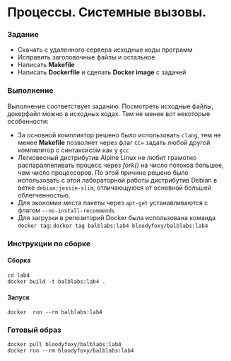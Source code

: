 # Процессы. Системные вызовы.

### Задание

* Скачать с удаленного сервера исходные коды программ
* Исправить заголовочные файлы и остальное
* Написать **Makefile**
* Написать **Dockerfile** и сделать **Docker image** с задачей

### Выполнение

Выполнение соответствует заданию. Посмотреть исходные файлы, докерфайл можно в исходных кодах. Тем не менее вот некоторые особенности:

* За основной комплиятор решено было использовать `clang`, тем не менее **Makefile** позволяет через флаг `CC=` задать любой другой компилятор с синтаксисом как у `gcc`
* Легковесный дистрибутив Alpine Linux не любит грамотно распараллеливать процесс через *fork()* на число потоков большее, чем число процессоров. По этой причине решено было использовать с этой лабораторной работы дистрибутив Debian в ветке `debian:jessie-slim`, отличающуюся от основной большей облегченностью.
* Для экономии места пакеты через `apt-get` устанавливаются с флагом `--no-install-recommends`
* Для загрузки в репозиторий Docker была использована команда `docker tag`: `docker tag balblabs:lab4 bloodyfoxy/balblabs:lab4`

### Инструкции по сборке

#### Сборка

```
cd lab4
docker build -t balblabs:lab4 .
```
#### Запуск
`docker  run --rm balblabs:lab4`


### Готовый образ

```
docker pull bloodyfoxy/balblabs:lab4
docker run --rm bloodyfoxy/balblabs:lab4
```